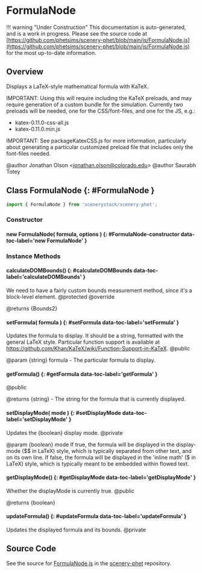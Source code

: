 # FormulaNode

!!! warning "Under Construction"
    This documentation is auto-generated, and is a work in progress. Please see the source code at
    [https://github.com/phetsims/scenery-phet/blob/main/js/FormulaNode.js](https://github.com/phetsims/scenery-phet/blob/main/js/FormulaNode.js) for the most up-to-date information.

## Overview

Displays a LaTeX-style mathematical formula with KaTeX.

IMPORTANT: Using this will require including the KaTeX preloads, and may require generation of a custom bundle for
the simulation. Currently two preloads will be needed, one for the CSS/font-files, and one for the JS, e.g.:
- katex-0.11.0-css-all.js
- katex-0.11.0.min.js

IMPORTANT: See packageKatexCSS.js for more information, particularly about generating a particular customized preload
file that includes only the font-files needed.

@author Jonathan Olson &lt;jonathan.olson@colorado.edu&gt;
@author Saurabh Totey

## Class FormulaNode {: #FormulaNode }


```js
import { FormulaNode } from 'scenerystack/scenery-phet';
```
### Constructor

#### new FormulaNode( formula, options ) {: #FormulaNode-constructor data-toc-label='new FormulaNode' }

### Instance Methods

#### calculateDOMBounds() {: #calculateDOMBounds data-toc-label='calculateDOMBounds' }

We need to have a fairly custom bounds measurement method, since it's a block-level element.
@protected
@override

@returns {Bounds2}

#### setFormula( formula ) {: #setFormula data-toc-label='setFormula' }

Updates the formula to display. It should be a string, formatted with the general LaTeX style. Particular
function support is available at https://github.com/Khan/KaTeX/wiki/Function-Support-in-KaTeX.
@public

@param {string} formula - The particular formula to display.

#### getFormula() {: #getFormula data-toc-label='getFormula' }

@public

@returns {string} - The string for the formula that is currently displayed.

#### setDisplayMode( mode ) {: #setDisplayMode data-toc-label='setDisplayMode' }

Updates the {boolean} display mode.
@private

@param {boolean} mode
  If true, the formula will be displayed in the display-mode ($$ in LaTeX) style, which is typically separated from
  other text, and on its own line.
  If false, the formula will be displayed in the 'inline math' ($ in LaTeX) style, which is typically
  meant to be embedded within flowed text.

#### getDisplayMode() {: #getDisplayMode data-toc-label='getDisplayMode' }

Whether the displayMode is currently true.
@public

@returns {boolean}

#### updateFormula() {: #updateFormula data-toc-label='updateFormula' }

Updates the displayed formula and its bounds.
@private



## Source Code

See the source for [FormulaNode.js](https://github.com/phetsims/scenery-phet/blob/main/js/FormulaNode.js) in the [scenery-phet](https://github.com/phetsims/scenery-phet) repository.
